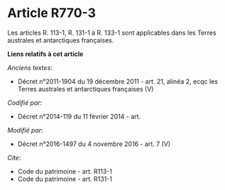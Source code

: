 # Article R770-3

Les articles R. 113-1, R. 131-1 à R. 133-1 sont applicables dans les Terres australes et antarctiques françaises.

**Liens relatifs à cet article**

_Anciens textes_:

  - Décret n°2011-1904 du 19 décembre 2011 - art. 21, alinéa 2, ecqc les Terres australes et antarctiques françaises  (V)

_Codifié par_:

  - Décret n°2014-119 du 11 février 2014 - art.

_Modifié par_:

  - Décret n°2016-1497 du 4 novembre 2016 - art. 7 (V)

_Cite_:

  - Code du patrimoine - art. R113-1
  - Code du patrimoine - art. R131-1
